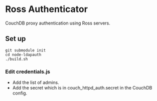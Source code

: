 # Ross Authenticator
CouchDB proxy authentication using Ross servers.

## Set up
    git submodule init
    cd node-ldapauth
    ./build.sh

### Edit credentials.js
* Add the list of admins.
* Add the secret which is in couch_httpd_auth.secret in the CouchDB config.